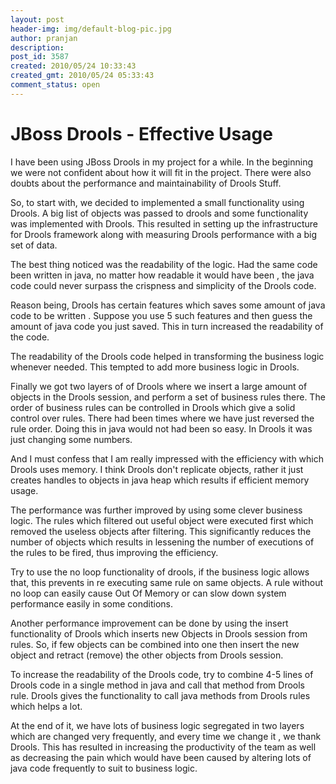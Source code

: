 ```yaml
---
layout: post
header-img: img/default-blog-pic.jpg
author: pranjan
description: 
post_id: 3587
created: 2010/05/24 10:33:43
created_gmt: 2010/05/24 05:33:43
comment_status: open
---
```


# JBoss Drools - Effective Usage

<p style="text-align: left;">I have been using JBoss Drools in my project for a while. In the beginning we were not confident about how it will fit in the project. There were also doubts about the performance and maintainability of Drools Stuff.</p>

<p>So, to start with, we decided to implemented a small functionality using Drools. A big list of objects was passed to drools and some functionality was implemented with Drools. This resulted in setting up the infrastructure for Drools framework along with measuring Drools performance with a big set of data.</p>
<p>The best thing noticed was the readability of the logic. Had the same code been written in java, no matter how readable it would have been , the java code could never surpass the crispness and simplicity of the Drools code.</p>
<p>Reason being, Drools has certain features which saves some amount of java code to be written . Suppose you use 5 such features and then guess the amount of java code you just saved. This in turn increased the readability of the code.</p>
<p>The readability of the Drools code helped in transforming the business logic whenever needed. This tempted to add more business logic in Drools.</p>
<p>Finally we got two layers of of Drools where we insert a large amount of objects in the Drools session, and perform a set of business rules there. The order of business rules can be controlled in Drools which give a solid control over rules. There had been times where we have just reversed the rule order. Doing this in java would not had been so easy. In Drools it was just changing some numbers.</p>
<p>And I must confess that I am really impressed with the efficiency with which Drools uses memory. I think Drools don't replicate objects, rather it just creates handles to objects in java heap which results if efficient memory usage.<!--more--></p>
<p>The performance was further improved by using some clever business logic. The rules which filtered out useful object were executed first which removed the useless objects after filtering. This significantly reduces the number of objects which results in lessening the number of executions of the rules to be fired, thus improving the efficiency.</p>
<p>Try to use the no loop functionality of drools, if the business logic allows that, this prevents in re executing same rule on same objects. A rule without no loop can easily cause Out Of Memory or can slow down system performance easily in some conditions.</p>
<p>Another performance improvement can be done by using the insert functionality of Drools which inserts new Objects in Drools session from rules. So, if few objects can be combined into one then insert the new object and retract (remove) the other objects from Drools session.</p>
<p>To increase the readability of the Drools code, try to combine 4-5 lines of Drools code in a single method in java and call that method from Drools rule. Drools gives the functionality to call java methods from Drools rules which helps a lot.</p>
<p>At the end of it, we have lots of business logic segregated in two layers which are changed very frequently, and every time we change it , we thank Drools. This has resulted in increasing the productivity of the team as well as decreasing the pain which would have been caused by altering lots of java code frequently to suit to business logic.</p>